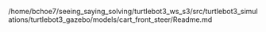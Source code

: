 /home/bchoe7/seeing_saying_solving/turtlebot3_ws_s3/src/turtlebot3_simulations/turtlebot3_gazebo/models/cart_front_steer/Readme.md
